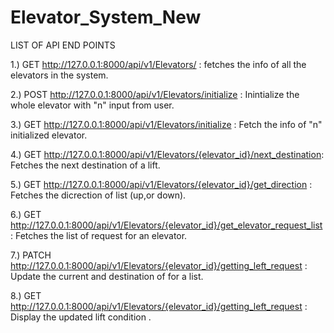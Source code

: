# Elevator_System_New

LIST OF API END POINTS

1.) GET http://127.0.0.1:8000/api/v1/Elevators/ : fetches  the info of all the elevators in the system.

2.) POST http://127.0.0.1:8000/api/v1/Elevators/initialize : Inintialize the whole elevator with "n" input from user.

3.) GET http://127.0.0.1:8000/api/v1/Elevators/initialize : Fetch the info of "n" initialized elevator.

4.) GET  http://127.0.0.1:8000/api/v1/Elevators/{elevator_id}/next_destination: Fetches the next destination of a lift.

5.) GET  http://127.0.0.1:8000/api/v1/Elevators/{elevator_id}/get_direction : Fetches the dicrection of list (up,or down). 

6.) GET  http://127.0.0.1:8000/api/v1/Elevators/{elevator_id}/get_elevator_request_list : Fetches the list of request for an elevator.

7.) PATCH http://127.0.0.1:8000/api/v1/Elevators/{elevator_id}/getting_left_request : Update the current and destination of for a list.

8.) GET http://127.0.0.1:8000/api/v1/Elevators/{elevator_id}/getting_left_request : Display the updated lift condition .
 
